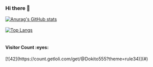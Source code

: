 ### Hi there 👋

[![Anurag's GitHub stats](https://github-readme-stats.vercel.app/api?username=Dokito555&show_icons=true&theme=tokyonight)](https://github.com/anuraghazra/github-readme-stats)<br />
<br/>
[![Top Langs](https://github-readme-stats.vercel.app/api/top-langs/?username=anuraghazra&layout=compact&show_icons=true&theme=tokyonight)](https://github.com/anuraghazra/github-readme-stats)<br />
<br/>
<h4>Visitor Count :eyes:</h4>
[![42](https://count.getloli.com/get/@Dokito555?theme=rule34)](#)<br />
